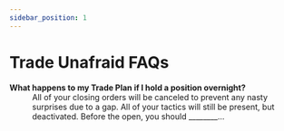 ```yaml
---
sidebar_position: 1
---
```

# Trade Unafraid FAQs

[//]: # (I'd like to figure out how to make the FAQ link in the sidebar a single document rather than an expanding folder.)
[//]: # (The whole FAQ entry in the sidebar won't appear unless tbd.md exists.  Not sure why.)

<dl>
<dt><strong>What happens to my Trade Plan if I hold a position overnight?</strong></dt>
<dd>All of your closing orders will be canceled to prevent any nasty surprises due to a gap.  All of your tactics will still be present, but deactivated.  Before the open, you should ________...</dd>
</dl>


